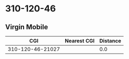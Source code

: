 # 310-120-46
## Virgin Mobile


| CGI | Nearest CGI | Distance |
|-----|-------------|----------|
| 310-120-46-21027 |  | 0.0 |
